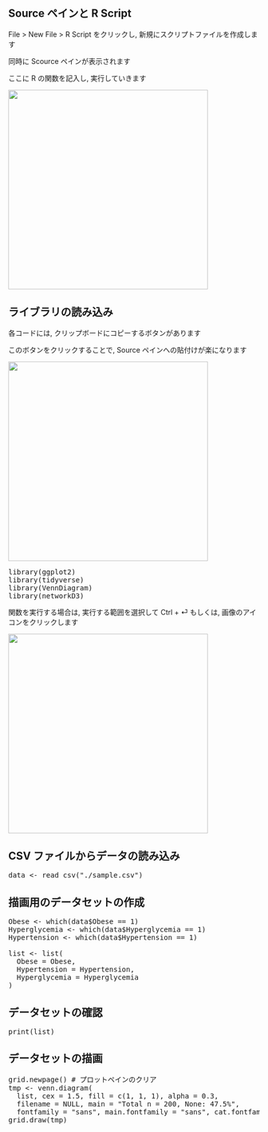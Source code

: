## Source ペインと R Script

File > New File > R Script をクリックし, 新規にスクリプトファイルを作成します

同時に Scource ペインが表示されます

ここに R の関数を記入し, 実行していきます

<img src='https://i.gyazo.com/d2ad27119c6d7ad8c75b71821666901c.png' width='400'>

## ライブラリの読み込み

各コードには, クリップボードにコピーするボタンがあります

このボタンをクリックすることで, Source ペインへの貼付けが楽になります

<img src='https://i.gyazo.com/a6de1ef76d72463259719790522b91c2.png' width='400'>

<pre class="file" data-target="clipboard">
library(ggplot2)
library(tidyverse)
library(VennDiagram)
library(networkD3)
</pre>

関数を実行する場合は, 実行する範囲を選択して Ctrl + &#9166; もしくは, 画像のアイコンをクリックします

<img src='https://i.gyazo.com/02e650725f1abc075314016b5d20220c.png' width='400'>


## CSV ファイルからデータの読み込み

<pre class="file" data-target="clipboard">
data <- read_csv("./sample.csv")
</pre>

## 描画用のデータセットの作成

<pre class="file" data-target="clipboard">
Obese <- which(data$Obese == 1)
Hyperglycemia <- which(data$Hyperglycemia == 1)
Hypertension <- which(data$Hypertension == 1)

list <- list(
  Obese = Obese,
  Hypertension = Hypertension,
  Hyperglycemia = Hyperglycemia
)
</pre>

## データセットの確認

<pre class="file" data-target="clipboard">
print(list)
</pre>

## データセットの描画
<pre class="file" data-target="clipboard">
grid.newpage() # プロットペインのクリア
tmp <- venn.diagram(
  list, cex = 1.5, fill = c(1, 1, 1), alpha = 0.3,
  filename = NULL, main = "Total n = 200, None: 47.5%",
  fontfamily = "sans", main.fontfamily = "sans", cat.fontfamily = "sans")
grid.draw(tmp)
</pre>
